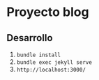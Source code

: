 # Proyecto blog


## Desarrollo

1. `bundle install`
2. `bundle exec jekyll serve`
3. `http://localhost:3000/`
